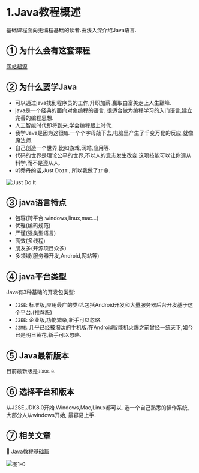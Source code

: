 1.Java教程概述
===

<div class="jumbotron">
<p>基础课程面向无编程基础的读者.由浅入深介绍Java语言.<br>
</div>


① 为什么会有这套课程
---
[网站起源](http://localhost/about.html)

② 为什么要学Java
---
* 可以通过java找到程序员的工作,升职加薪,赢取白富美走上人生巅峰.  
* java是一个经典的面向对象编程的语言. 很适合做为编程学习的入门语言,建立完善的编程思想.   
* 人工智能时代即将到来,学会编程跟上时代.   
* 我学Java是因为这很`酷`.一个个字母敲下去,电脑里产生了千变万化的反应,就像魔法师.  
* 自己创造一个世界,比如游戏,网站,应用等.   
* 代码的世界是理论公平的世界,不以人的意志发生改变.这项技能可以让你遵从科学,而不是遵从人.  
* 听乔丹的话,Just Do`IT`., 所以我做了`IT`😁.   

![Just Do It](http://localhost/img/java/basic/1-0.jpg)

③ java语言特点
---

* 包容(跨平台:windows,linux,mac...)   
* 优雅(编码规范)   
* 严谨(强类型语言)  
* 高效(多线程)   
* 朋友多(开源项目众多)   
* 多领域(服务器开发,Android,网站等)   

④ java平台类型
---
Java有3种基础的开发包类型:   
* `J2SE`: 标准版,应用最广的类型.包括Android开发和大量服务器后台开发基于这个平台.(推荐版)   
* `J2EE`: 企业版,功能繁杂,新手可以忽略.   
* `J2ME`: 几乎已经被淘汰的手机版.在Android智能机火爆之前曾经一统天下,如今已是明日黄花,新手可以忽略.   

⑤ Java最新版本
---
目前最新版是`JDK8.0`.

⑥ 选择平台和版本
---
从J2SE,JDK8.0开始.Windows,Mac,Linux都可以. 选一个自己熟悉的操作系统, 大部分人从windows开始, 最容易上手.

⑦ 相关文章
---

📖 [Java教程基础篇](http://localhost/article/java/basic/index.html)   

![图1-0](http://localhost/img/java/basic/1-1.png)  